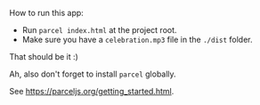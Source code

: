 How to run this app:

* Run `parcel index.html` at the project root.
* Make sure you have a `celebration.mp3` file in the `./dist` folder.

That should be it :)

Ah, also don't forget to install `parcel` globally.

See <https://parceljs.org/getting_started.html>.

